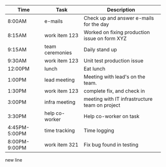 | Time          | Task            | Description                                   |
|---------------|-----------------|-----------------------------------------------|
| 8:00AM        | e-mails         | Check up and answer e-mails for the day       |
| 8:15AM        | work item 123   | Worked on fixing production issue on form XYZ |
| 9:15AM        | team ceremonies | Daily stand up                                |
| 9:30AM        | work item 123   | Unit test production issue                    |
| 12:00PM       | lunch           | Eat lunch                                     |
| 1:00PM        | lead meeting    | Meeting with lead's on the team.              |
| 1:30PM        | work item 123   | complete fix, and check in                    |
| 3:00PM        | infra meeting   | meeting with IT infrastructure team on project|
| 3:30PM        | help co-worker  | Help co-worker on task                        |
| 4:45PM-5:00PM | time tracking   | Time logging                                  |    
| 8:00PM-9:00PM | work item 321   | Fix bug found in testing                      |
new line     

